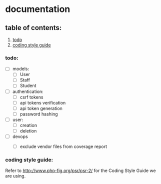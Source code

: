 
# documentation

## table of contents:

1. [todo](#todo)
1. [coding style guide](#style-guide)


<a name="todo"></a>
### todo:

* [ ] models:
  * [ ] User
  * [ ] Staff
  * [ ] Student
* [ ] authentication:
  * [ ] csrf tokens
  * [ ] api tokens verification
  * [ ] api token generation
  * [ ] password hashing
* [ ] user:
  * [ ] creation
  * [ ] deletion
* [ ] devops
  * [ ] exclude vendor files from coverage report


<a name="style-guide"></a>
### coding style guide:

Refer to http://www.php-fig.org/psr/psr-2/ for the Coding Style Guide we are using.

